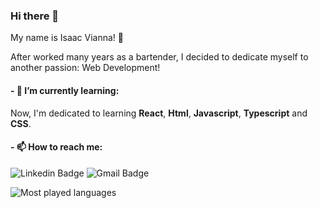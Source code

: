 ### Hi there 👋

My name is Isaac Vianna! :beginner:

  After worked many years as a bartender, I decided to dedicate myself to another passion: Web Development!

#### - 🌱 I’m currently learning:
  Now, I'm dedicated to learning **React**, **Html**, **Javascript**, **Typescript** and **CSS**. 

#### - 📫 How to reach me: 
![Linkedin Badge](https://img.shields.io/badge/-IsaacVianna-blue?style=plastic&logo=Linkedin&logoColor=white&link=https://www.linkedin.com/in/isaacvianna/) ![Gmail Badge](https://img.shields.io/badge/-isaacsvianna@gmail.com-c14438?style=plastic&logo=Gmail&logoColor=white&link=mailto:isaacsvianna@gmail.com)

![Most played languages](https://github-readme-stats.vercel.app/api/top-langs/?username=isaacviannadev&theme=tokyonight)
<!--
**isaacviannadev/isaacviannadev** is a ✨ _special_ ✨ repository because its `README.md` (this file) appears on your GitHub profile.

Here are some ideas to get you started:

- 🔭 I’m currently working on ...
- 🌱 I’m currently learning ...
- 👯 I’m looking to collaborate on ...
- 🤔 I’m looking for help with ...
- 💬 Ask me about ...
- 📫 How to reach me: ...
- 😄 Pronouns: ...
- ⚡ Fun fact: ...
-->
